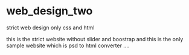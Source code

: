 # web_design_two
strict web design only css and html 


this is the strict website without slider and boostrap and this is the only sample website which is psd to html converter ....


                
